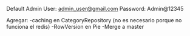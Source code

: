 Default Admin User: admin_user@gmail.com
Password: Admin@12345

Agregar:
-caching en CategoryRepository (no es necesario porque no funciona el redis)
-RowVersion en Pie
-Merge a master